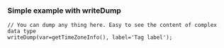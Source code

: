 ### Simple example with writeDump

```luceescript+trycf
// You can dump any thing here. Easy to see the content of complex data type
writeDump(var=getTimeZoneInfo(), label='Tag label');
```
